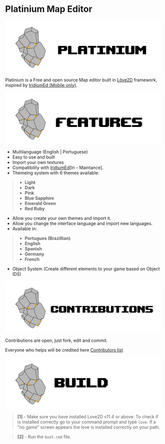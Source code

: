 # Platinium Map Editor

![Alt text](resources/images/Assets/platiniumLogo.png)

Platinium is a Free and open source Map editor built in [Löve2D](https://love2d.org) framework, inspired by [IridiumEd (Mobile only)](https://github.com/OrangeFoxTeamOFT/Iridium-0.0.3).

![Alt text](resources/images/Assets/platiniumFeatures.png)

- Multilanguage (English | Portuguese)
- Easy to use and built
- Import your own textures
- Compatibility with [IridiumEd](https://github.com/OrangeFoxTeamOFT/Iridium-0.0.3)[In - Maintance].
- Themeing system with 6 themes available:

>- **Light**
>- **Dark**
>- **Pink**
>- **Blue Sapphire**
>- **Emerald Green**
>- **Red Ruby**

- Allow you create your own themes and import it.
- Allow you change the interface language and import new languages.
- Available in:
>- **Portugues (Brazillian)**
>- **English**
>- **Spanish**
>- **Germany**
>- **French**

- Object System (Create different elements to your game based on Object IDS)

![Alt text](resources/images/Assets/platiniumContributions.png)

Contributions are open, just fork, edit and commit.

Everyone who helps will be credited here [Contributors list](contributors.md)

![Alt text](resources/images/Assets/platiniumBuild.png)

>**[1]** - Make sure you have installed Love2D v11.4 or above. To check if is installed correctly go to your command prompt and type `love`. If a "no game" screen appears the love is installed correctly on your path.

>**[2]** - Run the `boot.cmd` file.